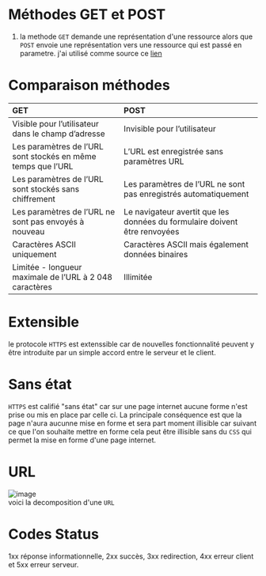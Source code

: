 # Méthodes GET et POST
1) la methode `GET` demande une représentation d'une ressource alors que `POST` envoie une représentation vers une ressource qui est passé en parametre.
j'ai utilisé comme source ce [lien](https://developer.mozilla.org/fr/docs/Web/HTTP/Methods)
# Comparaison méthodes
| GET | POST|
| :-- |:---|
|	Visible pour l’utilisateur dans le champ d’adresse|Invisible pour l’utilisateur|
|Les paramètres de l’URL sont stockés en même temps que l’URL|L’URL est enregistrée sans paramètres URL|
|Les paramètres de l’URL sont stockés sans chiffrement|Les paramètres de l’URL ne sont pas enregistrés automatiquement|
|Les paramètres de l’URL ne sont pas envoyés à nouveau|Le navigateur avertit que les données du formulaire doivent être renvoyées|
|Caractères ASCII uniquement|Caractères ASCII mais également données binaires|
|Limitée - longueur maximale de l’URL à 2 048 caractères|Illimitée|
# Extensible
le protocole `HTTPS` est extenssible car de nouvelles fonctionnalité peuvent y être introduite par un simple accord entre le serveur et le client.
# Sans état
`HTTPS` est califié "sans état" car sur une page internet aucune forme n'est prise ou mis en place par celle ci. La principale conséquence est que la page n'aura aucunne mise en forme et sera part moment illisible car suivant ce que l'on souhaite mettre en forme cela peut être illisible sans du `CSS` qui permet la mise en forme d'une page internet.
# URL
![image](https://github.com/user-attachments/assets/d01e6b5d-d25b-455d-b223-d55954d905bd) \
voici la decomposition d'une `URL`
# Codes Status
1xx réponse informationnelle, 2xx succès, 3xx redirection, 4xx erreur client et 5xx erreur serveur.

